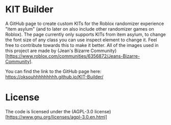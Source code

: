 # KIT Builder
A GitHub page to create custom KITs for the Roblox randomizer experience "item asylum" (and to later on also include other randomizer games on Roblox).  The page currently only supports KITs from item asylum, to change the font size of any class you can use inspect element to change it. Feel free to contribute towards this to make it better. All of the images used in this project are made by (Jean's Bizarre Community)[https://www.roblox.com/communities/6356872/Jeans-Bizarre-Community].

You can find the link to the GitHub page here: https://oksouhhhhhhhhh.github.io/KIT-Builder/

# License
The code is licensed under the (AGPL-3.0 license)[https://www.gnu.org/licenses/agpl-3.0.en.html]
